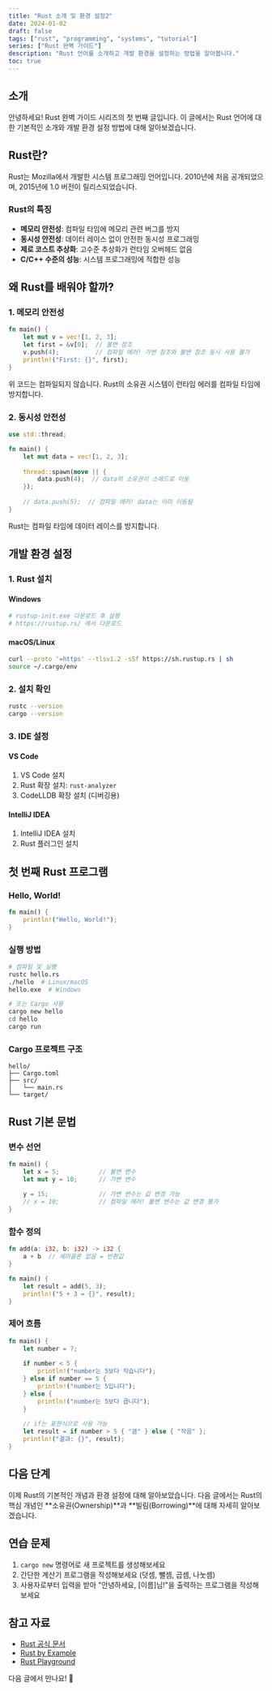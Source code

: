 ```yaml
---
title: "Rust 소개 및 환경 설정2"
date: 2024-01-02
draft: false
tags: ["rust", "programming", "systems", "tutorial"]
series: ["Rust 완벽 가이드"]
description: "Rust 언어를 소개하고 개발 환경을 설정하는 방법을 알아봅니다."
toc: true
---
```


## 소개

안녕하세요! Rust 완벽 가이드 시리즈의 첫 번째 글입니다. 이 글에서는 Rust 언어에 대한 기본적인 소개와 개발 환경 설정 방법에 대해 알아보겠습니다.

## Rust란?

Rust는 Mozilla에서 개발한 시스템 프로그래밍 언어입니다. 2010년에 처음 공개되었으며, 2015년에 1.0 버전이 릴리스되었습니다.

### Rust의 특징

- **메모리 안전성**: 컴파일 타임에 메모리 관련 버그를 방지
- **동시성 안전성**: 데이터 레이스 없이 안전한 동시성 프로그래밍
- **제로 코스트 추상화**: 고수준 추상화가 런타임 오버헤드 없음
- **C/C++ 수준의 성능**: 시스템 프로그래밍에 적합한 성능

## 왜 Rust를 배워야 할까?

### 1. 메모리 안전성

```rust
fn main() {
    let mut v = vec![1, 2, 3];
    let first = &v[0];  // 불변 참조
    v.push(4);          // 컴파일 에러! 가변 참조와 불변 참조 동시 사용 불가
    println!("First: {}", first);
}
```

위 코드는 컴파일되지 않습니다. Rust의 소유권 시스템이 런타임 에러를 컴파일 타임에 방지합니다.

### 2. 동시성 안전성

```rust
use std::thread;

fn main() {
    let mut data = vec![1, 2, 3];
    
    thread::spawn(move || {
        data.push(4);  // data의 소유권이 스레드로 이동
    });
    
    // data.push(5);  // 컴파일 에러! data는 이미 이동됨
}
```

Rust는 컴파일 타임에 데이터 레이스를 방지합니다.

## 개발 환경 설정

### 1. Rust 설치

#### Windows
```bash
# rustup-init.exe 다운로드 후 실행
# https://rustup.rs/ 에서 다운로드
```

#### macOS/Linux
```bash
curl --proto '=https' --tlsv1.2 -sSf https://sh.rustup.rs | sh
source ~/.cargo/env
```

### 2. 설치 확인

```bash
rustc --version
cargo --version
```

### 3. IDE 설정

#### VS Code
1. VS Code 설치
2. Rust 확장 설치: `rust-analyzer`
3. CodeLLDB 확장 설치 (디버깅용)

#### IntelliJ IDEA
1. IntelliJ IDEA 설치
2. Rust 플러그인 설치

## 첫 번째 Rust 프로그램

### Hello, World!

```rust
fn main() {
    println!("Hello, World!");
}
```

### 실행 방법

```bash
# 컴파일 및 실행
rustc hello.rs
./hello  # Linux/macOS
hello.exe  # Windows

# 또는 Cargo 사용
cargo new hello
cd hello
cargo run
```

### Cargo 프로젝트 구조

```
hello/
├── Cargo.toml
├── src/
│   └── main.rs
└── target/
```

## Rust 기본 문법

### 변수 선언

```rust
fn main() {
    let x = 5;           // 불변 변수
    let mut y = 10;      // 가변 변수
    
    y = 15;              // 가변 변수는 값 변경 가능
    // x = 10;           // 컴파일 에러! 불변 변수는 값 변경 불가
}
```

### 함수 정의

```rust
fn add(a: i32, b: i32) -> i32 {
    a + b  // 세미콜론 없음 = 반환값
}

fn main() {
    let result = add(5, 3);
    println!("5 + 3 = {}", result);
}
```

### 제어 흐름

```rust
fn main() {
    let number = 7;
    
    if number < 5 {
        println!("number는 5보다 작습니다");
    } else if number == 5 {
        println!("number는 5입니다");
    } else {
        println!("number는 5보다 큽니다");
    }
    
    // if는 표현식으로 사용 가능
    let result = if number > 5 { "큼" } else { "작음" };
    println!("결과: {}", result);
}
```

## 다음 단계

이제 Rust의 기본적인 개념과 환경 설정에 대해 알아보았습니다. 다음 글에서는 Rust의 핵심 개념인 **소유권(Ownership)**과 **빌림(Borrowing)**에 대해 자세히 알아보겠습니다.

## 연습 문제

1. `cargo new` 명령어로 새 프로젝트를 생성해보세요
2. 간단한 계산기 프로그램을 작성해보세요 (덧셈, 뺄셈, 곱셈, 나눗셈)
3. 사용자로부터 입력을 받아 "안녕하세요, [이름]님!"을 출력하는 프로그램을 작성해보세요

## 참고 자료

- [Rust 공식 문서](https://doc.rust-lang.org/book/)
- [Rust by Example](https://doc.rust-lang.org/rust-by-example/)
- [Rust Playground](https://play.rust-lang.org/)

다음 글에서 만나요! 🚀
